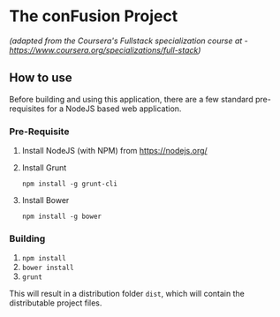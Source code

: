 # The conFusion Project
_(adapted from the Coursera's Fullstack specialization course at - https://www.coursera.org/specializations/full-stack)_

## How to use
Before building and using this application, there are a few standard pre-requisites for a NodeJS based web application.

### Pre-Requisite
1. Install NodeJS (with NPM) from https://nodejs.org/
2. Install Grunt

   `npm install -g grunt-cli`

3. Install Bower

   `npm install -g bower`
   

### Building

1. `npm install`
2. `bower install`
3. `grunt`

This will result in a distribution folder `dist`, which will contain the distributable project files.